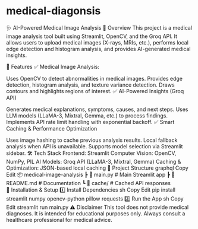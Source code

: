 # medical-diagonsis
🩺 AI-Powered Medical Image Analysis
📌 Overview
This project is a medical image analysis tool built using Streamlit, OpenCV, and the Groq API. It allows users to upload medical images (X-rays, MRIs, etc.), performs local edge detection and histogram analysis, and provides AI-generated medical insights.

🚀 Features
✅ Medical Image Analysis:

Uses OpenCV to detect abnormalities in medical images.
Provides edge detection, histogram analysis, and texture variance detection.
Draws contours and highlights regions of interest.
✅ AI-Powered Insights (Groq API)

Generates medical explanations, symptoms, causes, and next steps.
Uses LLM models (LLaMA-3, Mixtral, Gemma, etc.) to process findings.
Implements API rate limit handling with exponential backoff.
✅ Smart Caching & Performance Optimization

Uses image hashing to cache previous analysis results.
Local fallback analysis when API is unavailable.
Supports model selection via Streamlit sidebar.
🛠️ Tech Stack
Frontend: Streamlit
Computer Vision: OpenCV, NumPy, PIL
AI Models: Groq API (LLaMA-3, Mixtral, Gemma)
Caching & Optimization: JSON-based local caching
📂 Project Structure
graphql
Copy
Edit
📦 medical-image-analysis
 ┣ 📜 main.py          # Main Streamlit app
 ┣ 📜 README.md        # Documentation
 ┗ 📂 cache/           # Cached API responses  
🔧 Installation & Setup
1️⃣ Install Dependencies
sh
Copy
Edit
pip install streamlit numpy opencv-python pillow requests
2️⃣ Run the App
sh
Copy
Edit
streamlit run main.py
⚠ Disclaimer
This tool does not provide medical diagnoses. It is intended for educational purposes only. Always consult a healthcare professional for medical advice.

